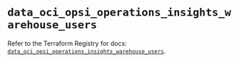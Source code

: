 # `data_oci_opsi_operations_insights_warehouse_users`

Refer to the Terraform Registry for docs: [`data_oci_opsi_operations_insights_warehouse_users`](https://registry.terraform.io/providers/oracle/oci/6.18.0/docs/data-sources/opsi_operations_insights_warehouse_users).
